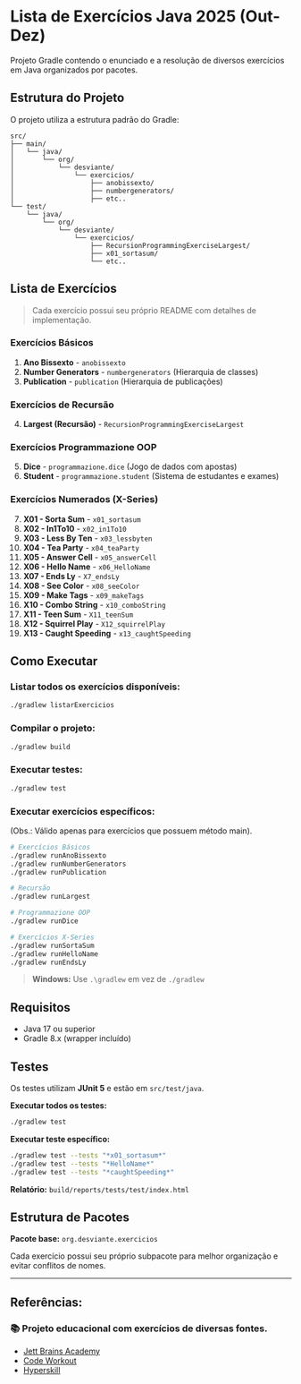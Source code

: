 # Lista de Exercícios Java 2025 (Out-Dez)

Projeto Gradle contendo o enunciado e a resolução de diversos exercícios em Java organizados por pacotes.

## Estrutura do Projeto

O projeto utiliza a estrutura padrão do Gradle:

```
src/
├── main/
│   └── java/
│       └── org/
│           └── desviante/
│               └── exercicios/
│                   ├── anobissexto/
│                   ├── numbergenerators/
│                   ├── etc..
└── test/
    └── java/
        └── org/
            └── desviante/
                └── exercicios/
                    ├── RecursionProgrammingExerciseLargest/
                    ├── x01_sortasum/
                    └── etc..

```

## Lista de Exercícios

> Cada exercício possui seu próprio README com detalhes de implementação.

### Exercícios Básicos
1. **Ano Bissexto** - `anobissexto`
2. **Number Generators** - `numbergenerators` (Hierarquia de classes)
3. **Publication** - `publication` (Hierarquia de publicações)

### Exercícios de Recursão
4. **Largest (Recursão)** - `RecursionProgrammingExerciseLargest`

### Exercícios Programmazione OOP
5. **Dice** - `programmazione.dice` (Jogo de dados com apostas)
6. **Student** - `programmazione.student` (Sistema de estudantes e exames)

### Exercícios Numerados (X-Series)
7. **X01 - Sorta Sum** - `x01_sortasum`
8. **X02 - In1To10** - `x02_in1To10`
9. **X03 - Less By Ten** - `x03_lessbyten`
10. **X04 - Tea Party** - `x04_teaParty`
11. **X05 - Answer Cell** - `x05_answerCell`
12. **X06 - Hello Name** - `x06_HelloName`
13. **X07 - Ends Ly** - `X7_endsLy`
14. **X08 - See Color** - `x08_seeColor`
15. **X09 - Make Tags** - `x09_makeTags`
16. **X10 - Combo String** - `x10_comboString`
17. **X11 - Teen Sum** - `X11_teenSum`
18. **X12 - Squirrel Play** - `X12_squirrelPlay`
19. **X13 - Caught Speeding** - `x13_caughtSpeeding`

## Como Executar

### Listar todos os exercícios disponíveis:
```bash
./gradlew listarExercicios
```

### Compilar o projeto:
```bash
./gradlew build
```

### Executar testes:
```bash
./gradlew test
```

### Executar exercícios específicos:

(Obs.: Válido apenas para exercícios que possuem método main).

```bash
# Exercícios Básicos
./gradlew runAnoBissexto
./gradlew runNumberGenerators
./gradlew runPublication

# Recursão
./gradlew runLargest

# Programmazione OOP
./gradlew runDice

# Exercícios X-Series
./gradlew runSortaSum
./gradlew runHelloName
./gradlew runEndsLy
```

> **Windows:** Use `.\gradlew` em vez de `./gradlew`

## Requisitos

- Java 17 ou superior
- Gradle 8.x (wrapper incluído)

## Testes

Os testes utilizam **JUnit 5** e estão em `src/test/java`.

**Executar todos os testes:**
```bash
./gradlew test
```

**Executar teste específico:**
```bash
./gradlew test --tests "*x01_sortasum*"
./gradlew test --tests "*HelloName*"
./gradlew test --tests "*caughtSpeeding*"
```

**Relatório:** `build/reports/tests/test/index.html`

## Estrutura de Pacotes

**Pacote base:** `org.desviante.exercicios`

Cada exercício possui seu próprio subpacote para melhor organização e evitar conflitos de nomes.

---

## Referências:

### 📚 Projeto educacional com exercícios de diversas fontes.

- [Jett Brains Academy](https://www.jetbrains.com/pt-br/academy/)
- [Code Workout](https://codeworkout.cs.vt.edu/)
- [Hyperskill](https://hyperskill.org/join/aeba947b2)
